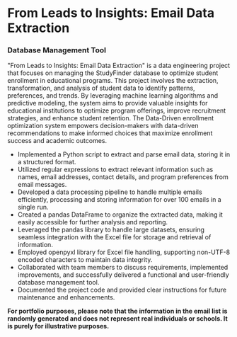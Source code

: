 # From Leads to Insights: Email Data Extraction 
### Database Management Tool

"From Leads to Insights: Email Data Extraction" is a data engineering project that focuses on managing the StudyFinder database to optimize student enrollment in educational programs. This project involves the extraction, transformation, and analysis of student data to identify patterns, preferences, and trends. By leveraging machine learning algorithms and predictive modeling, the system aims to provide valuable insights for educational institutions to optimize program offerings, improve recruitment strategies, and enhance student retention. The Data-Driven enrollment optimization system empowers decision-makers with data-driven recommendations to make informed choices that maximize enrollment success and academic outcomes.

- Implemented a Python script to extract and parse email data, storing it in a structured format.
- Utilized regular expressions to extract relevant information such as names, email addresses, contact details, and program preferences from email messages.
- Developed a data processing pipeline to handle multiple emails efficiently, processing and storing information for over 100 emails in a single run.
- Created a pandas DataFrame to organize the extracted data, making it easily accessible for further analysis and reporting.
- Leveraged the pandas library to handle large datasets, ensuring seamless integration with the Excel file for storage and retrieval of information.
- Employed openpyxl library for Excel file handling, supporting non-UTF-8 encoded characters to maintain data integrity.
- Collaborated with team members to discuss requirements, implemented improvements, and successfully delivered a functional and user-friendly database management tool.
- Documented the project code and provided clear instructions for future maintenance and enhancements.


**For portfolio purposes, please note that the information in the email list is randomly generated and does not represent real individuals or schools. It is purely for illustrative purposes.**

